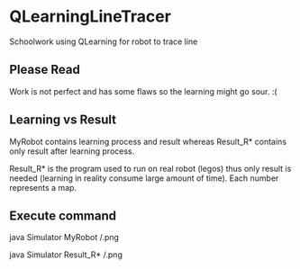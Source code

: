 # QLearningLineTracer
Schoolwork using QLearning for robot to trace line

## Please Read
Work is not perfect and has some flaws so the learning might go sour.  :(

## Learning vs Result
MyRobot contains learning process and result whereas Result_R* contains only result after learning process.

Result_R* is the program used to run on real robot (legos) thus only result is needed (learning in reality consume large amount of time).
Each number represents a map.

## Execute command
java Simulator MyRobot <file>/<map-name>.png

java Simulator Result_R* <file>/<map-name>.png
